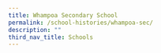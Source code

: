 ```yaml
---
title: Whampoa Secondary School
permalink: /school-histories/whampoa-sec/
description: ""
third_nav_title: Schools
---
```



